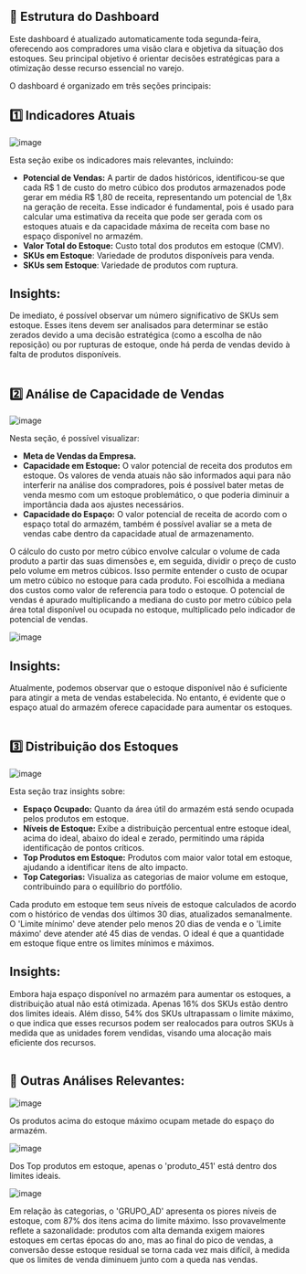 ## 🧩 Estrutura do Dashboard

Este dashboard é atualizado automaticamente toda segunda-feira, oferecendo aos compradores uma visão clara e objetiva da situação dos estoques. Seu principal objetivo é orientar decisões estratégicas para a otimização desse recurso essencial no varejo.

O dashboard é organizado em três seções principais:

## 1️⃣ Indicadores Atuais
![image](https://github.com/user-attachments/assets/91fc9261-ec6d-4b12-b795-83e85b2deb93)

Esta seção exibe os indicadores mais relevantes, incluindo:

- **Potencial de Vendas:** A partir de dados históricos, identificou-se que cada R$ 1 de custo do metro cúbico dos produtos armazenados pode gerar em média R$ 1,80 de receita, representando um potencial de 1,8x na geração de receita.
Esse indicador é fundamental, pois é usado para calcular uma estimativa da receita que pode ser gerada com os estoques atuais e da capacidade máxima de receita com base no espaço disponível no armazém.
- **Valor Total do Estoque:** Custo total dos produtos em estoque (CMV).
- **SKUs em Estoque**: Variedade de produtos disponíveis para venda.
- **SKUs sem Estoque**: Variedade de produtos com ruptura.

## Insights:

De imediato, é possível observar um número significativo de SKUs sem estoque. Esses itens devem ser analisados para determinar se estão zerados devido a uma decisão estratégica (como a escolha de não reposição) ou por rupturas de estoque, onde há perda de vendas devido à falta de produtos disponíveis.
<br><br>

## 2️⃣ Análise de Capacidade de Vendas
![image](https://github.com/user-attachments/assets/16e1300d-79a0-4244-8203-dec68bcfe563)

Nesta seção, é possível visualizar:

- **Meta de Vendas da Empresa.**
- **Capacidade em Estoque:** O valor potencial de receita dos produtos em estoque. Os valores de venda atuais não são informados aqui para não interferir na análise dos compradores, pois é possível bater metas de venda mesmo com um estoque problemático, o que poderia diminuir a importância dada aos ajustes necessários.
- **Capacidade do Espaço:** O valor potencial de receita de acordo com o espaço total do armazém, também é possível avaliar se a meta de vendas cabe dentro da capacidade atual de armazenamento.

O cálculo do custo por metro cúbico envolve calcular o volume de cada produto a partir das suas dimensões e, em seguida, dividir o preço de custo pelo volume em metros cúbicos. Isso permite entender o custo de ocupar um metro cúbico no estoque para cada produto. Foi escolhida a mediana dos custos como valor de referencia para todo o estoque.
O potencial de vendas é apurado multiplicando a mediana do custo por metro cúbico pela área total disponível ou ocupada no estoque, multiplicado pelo indicador de potencial de vendas.

![image](https://github.com/user-attachments/assets/77732def-b972-41dc-82ab-817a0dc90ca5)


## Insights:

Atualmente, podemos observar que o estoque disponível não é suficiente para atingir a meta de vendas estabelecida. No entanto, é evidente que o espaço atual do armazém oferece capacidade para aumentar os estoques.
<br><br>

## 3️⃣ Distribuição dos Estoques
![image](https://github.com/user-attachments/assets/37007716-f355-4efd-b01e-78a3a8f60e11)

Esta seção traz insights sobre:

- **Espaço Ocupado:** Quanto da área útil do armazém está sendo ocupada pelos produtos em estoque.
- **Níveis de Estoque:** Exibe a distribuição percentual entre estoque ideal, acima do ideal, abaixo do ideal e zerado, permitindo uma rápida identificação de pontos críticos.
- **Top Produtos em Estoque:** Produtos com maior valor total em estoque, ajudando a identificar itens de alto impacto.
- **Top Categorias:** Visualiza as categorias de maior volume em estoque, contribuindo para o equilíbrio do portfólio.

Cada produto em estoque tem seus níveis de estoque calculados de acordo com o histórico de vendas dos últimos 30 dias, atualizados semanalmente. O 'Limite mínimo' deve atender pelo menos 20 dias de venda e o 'Limite máximo' deve atender até 45 dias de vendas. O ideal é que a quantidade em estoque fique entre os limites mínimos e máximos.

## Insights:

Embora haja espaço disponível no armazém para aumentar os estoques, a distribuição atual não está otimizada. Apenas 16% dos SKUs estão dentro dos limites ideais. Além disso, 54% dos SKUs ultrapassam o limite máximo, o que indica que esses recursos podem ser realocados para outros SKUs à medida que as unidades forem vendidas, visando uma alocação mais eficiente dos recursos.
<br><br>

## 🚀 Outras Análises Relevantes:

![image](https://github.com/user-attachments/assets/8a22d0a4-8a38-4a0b-8ee1-f9c4f36a32f2)

Os produtos acima do estoque máximo ocupam metade do espaço do armazém. 

![image](https://github.com/user-attachments/assets/5ba368a4-31fc-40ad-87e2-6ed2c555d96f)

Dos Top produtos em estoque, apenas o 'produto_451' está dentro dos limites ideais.

![image](https://github.com/user-attachments/assets/df1071be-b765-41b8-9508-2741cd5b1aa3)

Em relação às categorias, o 'GRUPO_AD' apresenta os piores níveis de estoque, com 87% dos itens acima do limite máximo. Isso provavelmente reflete a sazonalidade: produtos com alta demanda exigem maiores estoques em certas épocas do ano, mas ao final do pico de vendas, a conversão desse estoque residual se torna cada vez mais difícil, à medida que os limites de venda diminuem junto com a queda nas vendas.

